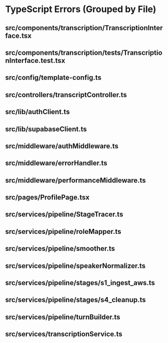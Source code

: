 # TypeScript Errors (Grouped by File)
## src/components/transcription/TranscriptionInterface.tsx
## src/components/transcription/__tests__/TranscriptionInterface.test.tsx
## src/config/template-config.ts
## src/controllers/transcriptController.ts
## src/lib/authClient.ts
## src/lib/supabaseClient.ts
## src/middleware/authMiddleware.ts
## src/middleware/errorHandler.ts
## src/middleware/performanceMiddleware.ts
## src/pages/ProfilePage.tsx
## src/services/pipeline/StageTracer.ts
## src/services/pipeline/roleMapper.ts
## src/services/pipeline/smoother.ts
## src/services/pipeline/speakerNormalizer.ts
## src/services/pipeline/stages/s1_ingest_aws.ts
## src/services/pipeline/stages/s4_cleanup.ts
## src/services/pipeline/turnBuilder.ts
## src/services/transcriptionService.ts
